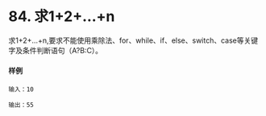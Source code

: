 # 84. 求1+2+…+n

求1+2+…+n,要求不能使用乘除法、for、while、if、else、switch、case等关键字及条件判断语句（A?B:C）。

#### 样例

```
输入：10

输出：55
```
